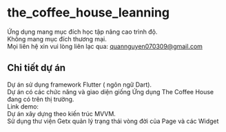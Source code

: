# the_coffee_house_leanning

Ứng dụng mang mục đích học tập nâng cao trình độ.   
Không mang mục đích thương mại.        
Mọi liên hệ xin vui lòng liên lạc qua: quannguyen070309@gmail.com 

## Chi tiết dự án

Dự án sử dụng framework Flutter ( ngôn ngữ Dart).   
Dự án có các chức năng và giao diện giống Ứng dụng The Coffee House đang có trên thị trường.     
Link demo:  
Dự án xây dựng theo kiến trúc MVVM.     
Sử dụng thư viện Getx quản lý trạng thái vòng đời của Page và các Widget

